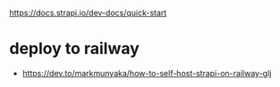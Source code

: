 https://docs.strapi.io/dev-docs/quick-start

# deploy to railway

-   https://dev.to/markmunyaka/how-to-self-host-strapi-on-railway-glj
